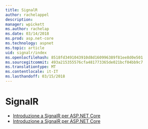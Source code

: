 ```yaml
---
title: SignalR
author: rachelappel
description: 
manager: wpickett
ms.author: rachelap
ms.date: 03/14/2018
ms.prod: asp.net-core
ms.technology: aspnet
ms.topic: article
uid: signalr/index
ms.openlocfilehash: 8518fd3491043910d8d160996389f81ee8d0e501
ms.sourcegitcommit: 493a215355576cfa481773365de021bcf04bb9c7
ms.translationtype: MT
ms.contentlocale: it-IT
ms.lasthandoff: 03/15/2018
---
```

# <a name="signalr"></a>SignalR

* [Introduzione a SignalR per ASP.NET Core](xref:signalr/get-started-signalr-core)
* [Introduzione a SignalR per ASP.NET Core](xref:signalr/introduction-signalr-core)
